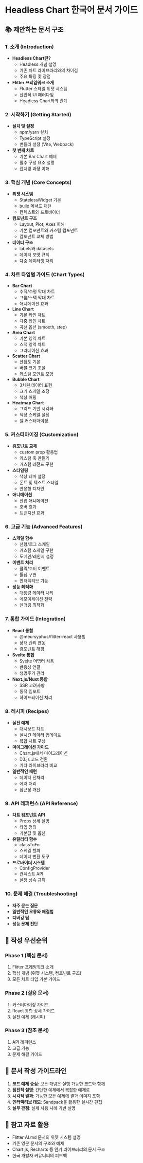 # Headless Chart 한국어 문서 가이드

## 📚 제안하는 문서 구조

### 1. 소개 (Introduction)
- **Headless Chart란?**
  - Headless 개념 설명
  - 기존 차트 라이브러리와의 차이점
  - 주요 특징 및 장점
- **Flitter 프레임워크 소개**
  - Flutter 스타일 위젯 시스템
  - 선언적 UI 패러다임
  - Headless Chart와의 관계

### 2. 시작하기 (Getting Started)
- **설치 및 설정**
  - npm/yarn 설치
  - TypeScript 설정
  - 번들러 설정 (Vite, Webpack)
- **첫 번째 차트**
  - 기본 Bar Chart 예제
  - 필수 구성 요소 설명
  - 렌더링 과정 이해

### 3. 핵심 개념 (Core Concepts)
- **위젯 시스템**
  - StatelessWidget 기본
  - build 메서드 패턴
  - 컨텍스트와 프로바이더
- **컴포넌트 구조**
  - Layout, Plot, Axes 이해
  - 기본 컴포넌트와 커스텀 컴포넌트
  - 컴포넌트 교체 방법
- **데이터 구조**
  - labels와 datasets
  - 데이터 포맷 규칙
  - 다중 데이터셋 처리

### 4. 차트 타입별 가이드 (Chart Types)
- **Bar Chart**
  - 수직/수평 막대 차트
  - 그룹/스택 막대 차트
  - 애니메이션 효과
- **Line Chart**
  - 기본 라인 차트
  - 다중 라인 차트
  - 곡선 옵션 (smooth, step)
- **Area Chart**
  - 기본 영역 차트
  - 스택 영역 차트
  - 그라데이션 효과
- **Scatter Chart**
  - 산점도 기본
  - 버블 크기 조절
  - 커스텀 포인트 모양
- **Bubble Chart**
  - 3차원 데이터 표현
  - 크기 스케일 조정
  - 색상 매핑
- **Heatmap Chart**
  - 그리드 기반 시각화
  - 색상 스케일 설정
  - 셀 커스터마이징

### 5. 커스터마이징 (Customization)
- **컴포넌트 교체**
  - custom prop 활용법
  - 커스텀 축 만들기
  - 커스텀 레전드 구현
- **스타일링**
  - 색상 테마 설정
  - 폰트 및 텍스트 스타일
  - 반응형 디자인
- **애니메이션**
  - 진입 애니메이션
  - 호버 효과
  - 트랜지션 효과

### 6. 고급 기능 (Advanced Features)
- **스케일 함수**
  - 선형/로그 스케일
  - 커스텀 스케일 구현
  - 도메인/레인지 설정
- **이벤트 처리**
  - 클릭/호버 이벤트
  - 툴팁 구현
  - 인터랙티브 기능
- **성능 최적화**
  - 대용량 데이터 처리
  - 메모이제이션 전략
  - 렌더링 최적화

### 7. 통합 가이드 (Integration)
- **React 통합**
  - @meursyphus/flitter-react 사용법
  - 상태 관리 연동
  - 컴포넌트 래핑
- **Svelte 통합**
  - Svelte 어댑터 사용
  - 반응성 연결
  - 생명주기 관리
- **Next.js/Nuxt 통합**
  - SSR 고려사항
  - 동적 임포트
  - 하이드레이션 처리

### 8. 레시피 (Recipes)
- **실전 예제**
  - 대시보드 차트
  - 실시간 데이터 업데이트
  - 복합 차트 구성
- **마이그레이션 가이드**
  - Chart.js에서 마이그레이션
  - D3.js 코드 전환
  - 기타 라이브러리 비교
- **일반적인 패턴**
  - 데이터 전처리
  - 에러 처리
  - 접근성 개선

### 9. API 레퍼런스 (API Reference)
- **차트 컴포넌트 API**
  - Props 상세 설명
  - 타입 정의
  - 기본값 및 옵션
- **유틸리티 함수**
  - classToFn
  - 스케일 헬퍼
  - 데이터 변환 도구
- **프로바이더 시스템**
  - ConfigProvider
  - 컨텍스트 API
  - 설정 상속 규칙

### 10. 문제 해결 (Troubleshooting)
- **자주 묻는 질문**
- **일반적인 오류와 해결법**
- **디버깅 팁**
- **성능 문제 진단**

## 🎯 작성 우선순위

### Phase 1 (핵심 문서)
1. Flitter 프레임워크 소개
2. 핵심 개념 (위젯 시스템, 컴포넌트 구조)
3. 모든 차트 타입 기본 가이드

### Phase 2 (실용 문서)
1. 커스터마이징 가이드
2. React 통합 상세 가이드
3. 실전 예제 (레시피)

### Phase 3 (참조 문서)
1. API 레퍼런스
2. 고급 기능
3. 문제 해결 가이드

## 📝 문서 작성 가이드라인

1. **코드 예제 중심**: 모든 개념은 실행 가능한 코드와 함께
2. **점진적 설명**: 간단한 예제에서 복잡한 예제로
3. **시각적 결과**: 가능한 모든 예제에 결과 이미지 포함
4. **인터랙티브 데모**: Sandpack을 활용한 실시간 편집
5. **실무 관점**: 실제 사용 사례 기반 설명

## 🔗 참고 자료 활용

- Flitter AI.md 문서의 위젯 시스템 설명
- 기존 영문 문서의 구조와 예제
- Chart.js, Recharts 등 인기 라이브러리의 문서 구조
- 한국 개발자 커뮤니티의 피드백